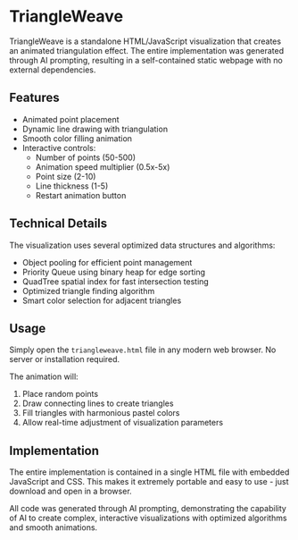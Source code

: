 # TriangleWeave

TriangleWeave is a standalone HTML/JavaScript visualization that creates an animated triangulation effect. The entire implementation was generated through AI prompting, resulting in a self-contained static webpage with no external dependencies.

## Features

- Animated point placement
- Dynamic line drawing with triangulation
- Smooth color filling animation
- Interactive controls:
  - Number of points (50-500)
  - Animation speed multiplier (0.5x-5x)
  - Point size (2-10)
  - Line thickness (1-5)
  - Restart animation button

## Technical Details

The visualization uses several optimized data structures and algorithms:
- Object pooling for efficient point management
- Priority Queue using binary heap for edge sorting
- QuadTree spatial index for fast intersection testing
- Optimized triangle finding algorithm
- Smart color selection for adjacent triangles

## Usage

Simply open the `triangleweave.html` file in any modern web browser. No server or installation required.

The animation will:
1. Place random points
2. Draw connecting lines to create triangles
3. Fill triangles with harmonious pastel colors
4. Allow real-time adjustment of visualization parameters

## Implementation

The entire implementation is contained in a single HTML file with embedded JavaScript and CSS. This makes it extremely portable and easy to use - just download and open in a browser.

All code was generated through AI prompting, demonstrating the capability of AI to create complex, interactive visualizations with optimized algorithms and smooth animations.
